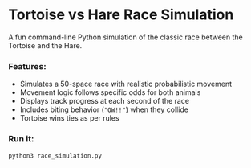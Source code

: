 # Tortoise vs Hare Race Simulation

A fun command-line Python simulation of the classic race between the Tortoise and the Hare.

### Features:
- Simulates a 50-space race with realistic probabilistic movement
- Movement logic follows specific odds for both animals
- Displays track progress at each second of the race
- Includes biting behavior (`"OW!!"`) when they collide
- Tortoise wins ties as per rules

### Run it:
```bash
python3 race_simulation.py
```